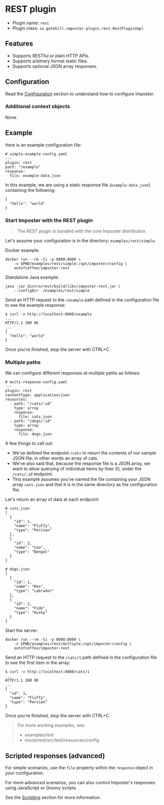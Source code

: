 # REST plugin

* Plugin name: `rest`
* Plugin class: `io.gatehill.imposter.plugin.rest.RestPluginImpl`

## Features

* Supports RESTful or plain HTTP APIs.
* Supports arbitrary format static files.
* Supports optional JSON array responses.

## Configuration

Read the [Configuration](configuration.md) section to understand how to configure Imposter.

### Additional context objects

None.

## Example

Here is an example configuration file:

    # simple-example-config.yaml
    ---
    plugin: rest
    path: "/example"
    response:
      file: example-data.json

In this example, we are using a static response file (`example-data.json`) containing the following:

    {
      "hello": "world"
    }

### Start Imposter with the REST plugin

> The REST plugin is bundled with the core Imposter distribution.

Let's assume your configuration is in the directory: `examples/rest/simple`.

Docker example:

    docker run --rm -ti -p 8080:8080 \
        -v $PWD/examples/rest/simple:/opt/imposter/config \
        outofcoffee/imposter-rest

Standalone Java example:

    java -jar distro/rest/build/libs/imposter-rest.jar \
        --configDir ./examples/rest/simple

Send an HTTP request to the `/example` path defined in the configuration file to see the example response:

    $ curl -v http://localhost:8080/example
    ...
    HTTP/1.1 200 OK
    ...
    {
      "hello": "world"
    }

Once you're finished, stop the server with CTRL+C.

### Multiple paths

We can configure different responses at multiple paths as follows:

    # multi-response-config.yaml
    ---
    plugin: rest
    contentType: application/json
    resources:
      - path: "/cats/:id"
        type: array
        response:
          file: cats.json
      - path: "/dogs/:id"
        type: array
        response:
          file: dogs.json

A few things to call out:

* We’ve defined the endpoint `/cats` to return the contents of our sample JSON file; in other words an array of cats.
* We’ve also said that, because the response file is a JSON array, we want to allow querying of individual items by their ID, under the `/cats/:id` endpoint.
* This example assumes you’ve named the file containing your JSON array `cats.json` and that it is in the same directory as the configuration file.

Let's return an array of data at each endpoint:

    # cats.json
    [
      {
        "id": 1,
        "name": "Fluffy",
        "type": "Persian"
      },
      {
        "id": 2,
        "name": "Leo",
        "type": "Bengal"
      }
    ]

    # dogs.json
    [
      {
        "id": 1,
        "name": "Rex",
        "type": "Labrador"
      },
      {
        "id": 2,
        "name": "Fido",
        "type": "Husky"
      }
    ]

Start the server:

    docker run --rm -ti -p 8080:8080 \
        -v $PWD/examples/rest/multiple:/opt/imposter/config \
        outofcoffee/imposter-rest

Send an HTTP request to the `/cats/1` path defined in the configuration file to see the first item in the array:

    $ curl -v http://localhost:8080/cats/1
    ...
    HTTP/1.1 200 OK
    ...
    {
      "id": 1,
      "name": "Fluffy",
      "type": "Persian"
    }

Once you're finished, stop the server with CTRL+C.

> For more working examples, see:
>
> * examples/rest
> * mock/rest/src/test/resources/config

## Scripted responses (advanced)

For simple scenarios, use the `file` property within the `response` object in your configuration.

For more advanced scenarios, you can also control Imposter's responses using JavaScript or Groovy scripts.

See the [Scripting](scripting.md) section for more information.
